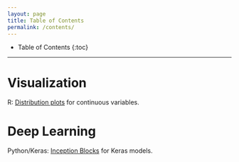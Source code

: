 ```yaml
---
layout: page
title: Table of Contents
permalink: /contents/
---
```

<style>
// Using numbers instead of bullets for listing
#markdown-toc ul {
    list-style: decimal;
}

#markdown-toc {
    border: 1px solid #aaa;
    padding: 1.5em;
    list-style: decimal;
    display: inline-block;
}
</style>

* Table of Contents
{:toc}
  
---

# Visualization  
R: [Distribution plots](/Cogneuro_helpers/visualizations/vardist/) for continuous variables.

# Deep Learning  
Python/Keras: [Inception Blocks](/Cogneuro_helpers/deep/Inception/) for Keras models.
